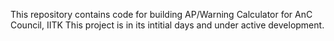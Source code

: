 This repository contains code for building AP/Warning Calculator for AnC Council, IITK
This project is in its intitial days and under active development.
